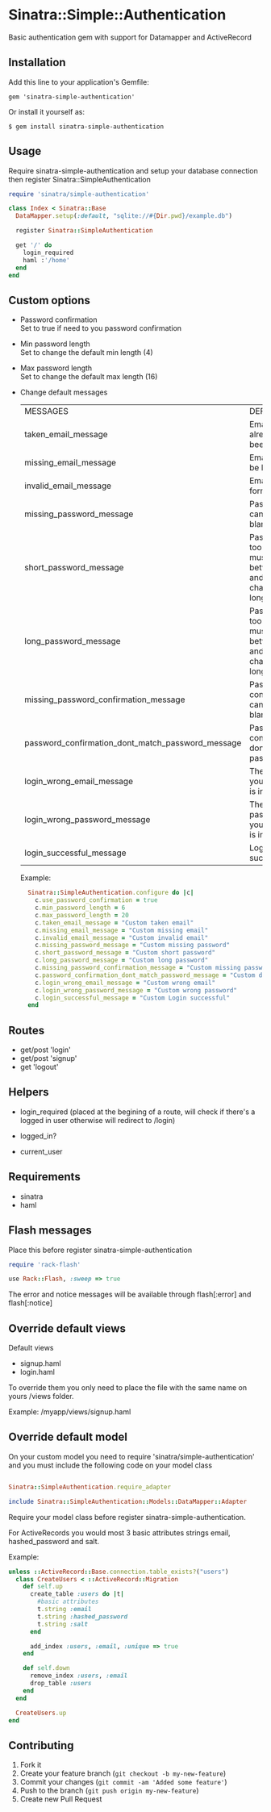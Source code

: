 # Sinatra::Simple::Authentication

Basic authentication gem with support for Datamapper and ActiveRecord


## Installation

Add this line to your application's Gemfile:

    gem 'sinatra-simple-authentication'

Or install it yourself as:

    $ gem install sinatra-simple-authentication


## Usage

Require sinatra-simple-authentication and setup your database connection then register Sinatra::SimpleAuthentication

```ruby
require 'sinatra/simple-authentication'

class Index < Sinatra::Base
  DataMapper.setup(:default, "sqlite://#{Dir.pwd}/example.db")

  register Sinatra::SimpleAuthentication

  get '/' do
    login_required
    haml :'/home'
  end
end
```


## Custom options

* Password confirmation <br /> 
  Set to true if need to you password confirmation

* Min password length <br /> 
  Set to change the default min length (4)

* Max password length <br /> 
  Set to change the default max length (16)

* Change default messages

  <table>
    <tr>
        <td>MESSAGES</td>
        <td>DEFAULT</td>
    </tr>
    <tr>
        <td>taken_email_message</td>
        <td>Email is already been taken.</td>
    </tr>
    <tr>
        <td>missing_email_message</td>
        <td>Email can't be blank.</td>
    </tr>
    <tr>
        <td>invalid_email_message</td>
        <td>Email invalid format.</td>
    </tr>
    <tr>
        <td>missing_password_message</td>
        <td>Password can't be blank.</td>
    </tr>
    <tr>
        <td>short_password_message</td>
        <td>Password is too short, must be between X and X characters long.</td>
    </tr>
    <tr>
        <td>long_password_message</td>
        <td>Password is too long, must be between X and X characters long.</td>
    </tr>
    <tr>
        <td>missing_password_confirmation_message</td>
        <td>Password confirmation can't be blank.</td>
    </tr>
    <tr>
        <td>password_confirmation_dont_match_password_message</td>
        <td>Password confirmation don't match password.</td>
    </tr>
    <tr>
        <td>login_wrong_email_message </td>
        <td>The email you entered is incorrect.</td>
    </tr>
    <tr>
        <td>login_wrong_password_message</td>
        <td>The password you entered is incorrect.</td>
    </tr>
    <tr>
        <td>login_successful_message</td>
        <td>Login successful.</td>
    </tr>
  </table>

  Example:
  ```ruby
    Sinatra::SimpleAuthentication.configure do |c|
      c.use_password_confirmation = true
      c.min_password_length = 6
      c.max_password_length = 20
      c.taken_email_message = "Custom taken email"
      c.missing_email_message = "Custom missing email"
      c.invalid_email_message = "Custom invalid email"
      c.missing_password_message = "Custom missing password"
      c.short_password_message = "Custom short password"
      c.long_password_message = "Custom long password"
      c.missing_password_confirmation_message = "Custom missing password confirmation"
      c.password_confirmation_dont_match_password_message = "Custom don't match password and confirmation"
      c.login_wrong_email_message = "Custom wrong email"
      c.login_wrong_password_message = "Custom wrong password"
      c.login_successful_message = "Custom Login successful"
    end
  ```


## Routes

* get/post 'login'
* get/post 'signup'
* get 'logout'


## Helpers
  
* login_required (placed at the begining of a route, will check if there's a logged in user otherwise will redirect to /login)

* logged_in?

* current_user


## Requirements

* sinatra
* haml


## Flash messages

Place this before register sinatra-simple-authentication

```ruby
require 'rack-flash'

use Rack::Flash, :sweep => true
```

The error and notice messages will be available through flash[:error] and flash[:notice]


## Override default views

Default views
* signup.haml
* login.haml

To override them you only need to place the file with the same name on yours /views folder.

Example: /myapp/views/signup.haml


## Override default model

On your custom model you need to require 'sinatra/simple-authentication' and you must include the following code on your model class

```ruby

Sinatra::SimpleAuthentication.require_adapter

include Sinatra::SimpleAuthentication::Models::DataMapper::Adapter
```

Require your model class before register sinatra-simple-authentication.

For ActiveRecords you would most 3 basic attributes strings email, hashed_password and salt.

Example:

```ruby
unless ::ActiveRecord::Base.connection.table_exists?("users")
  class CreateUsers < ::ActiveRecord::Migration
    def self.up
      create_table :users do |t|
        #basic attributes
        t.string :email
        t.string :hashed_password
        t.string :salt
      end

      add_index :users, :email, :unique => true
    end

    def self.down
      remove_index :users, :email
      drop_table :users
    end
  end

  CreateUsers.up
end
```


## Contributing

1. Fork it
2. Create your feature branch (`git checkout -b my-new-feature`)
3. Commit your changes (`git commit -am 'Added some feature'`)
4. Push to the branch (`git push origin my-new-feature`)
5. Create new Pull Request

